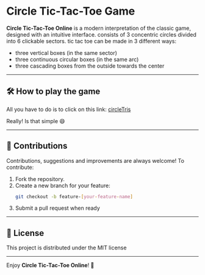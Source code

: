# Circle Tic-Tac-Toe Game

**Circle Tic-Tac-Toe Online** is a modern interpretation of the classic game, designed with an intuitive interface. consists of 3 concentric circles divided into 6 clickable sectors. tic tac toe can be made in 3 different ways:
- three vertical boxes (in the same sector)
- three continuous circular boxes (in the same arc)
- three cascading boxes from the outside towards the center

---

## 🛠️ How to play the game

All you have to do is to click on this link: [circleTris](https://circletris.figliolo.it/)

Really! Is that simple 😄

---

## 🤝 Contributions

Contributions, suggestions and improvements are always welcome! To contribute:
1. Fork the repository.
2. Create a new branch for your feature:
   ```bash
   git checkout -b feature-[your-feature-name]
   ```
3. Submit a pull request when ready

---

## 📜 License

This project is distributed under the MIT license

---

Enjoy **Circle Tic-Tac-Toe Online**! 🎉
